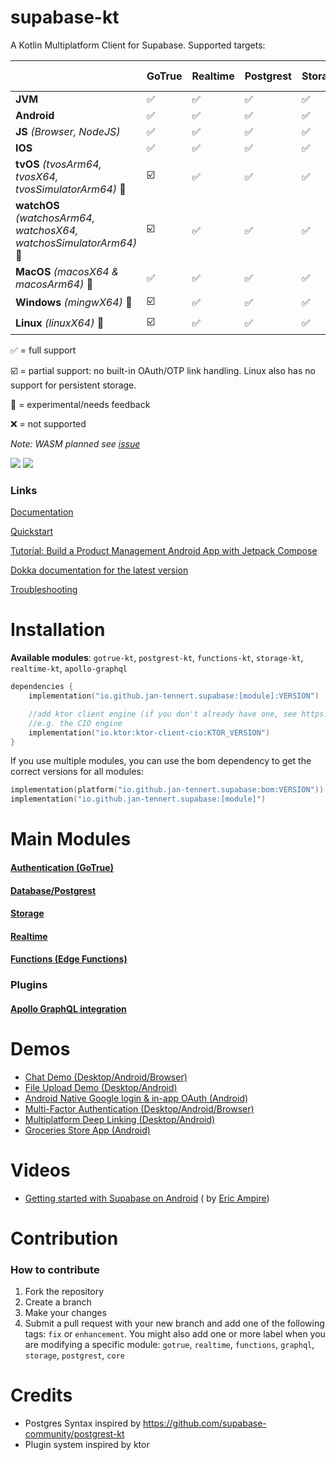 # supabase-kt

A Kotlin Multiplatform Client for Supabase.
Supported targets:

|                                                                    | **GoTrue** | **Realtime** | **Postgrest** | **Storage** | **Functions** | **Apollo-GraphQL** |
|--------------------------------------------------------------------|------------|--------------|---------------|-------------|---------------|--------------------|
| **JVM**                                                            | ✅          | ✅            | ✅             | ✅           | ✅             | ✅                  |
| **Android**                                                        | ✅          | ✅            | ✅             | ✅           | ✅             | ✅                  |
| **JS** *(Browser, NodeJS)*                                         | ✅          | ✅            | ✅             | ✅           | ✅             | ✅                  |
| **IOS**                                                            | ✅          | ✅            | ✅             | ✅           | ✅             | ✅                  |
| **tvOS** *(tvosArm64, tvosX64, tvosSimulatorArm64)* 🚧             | ☑️         | ✅            | ✅             | ✅           | ✅             | ✅                  |
| **watchOS** *(watchosArm64, watchosX64, watchosSimulatorArm64)* 🚧 | ☑️         | ✅            | ✅             | ✅           | ✅             | ✅                  |
| **MacOS**  *(macosX64 & macosArm64)* 🚧                            | ✅          | ✅            | ✅             | ✅           | ✅             | ✅                  |
| **Windows** *(mingwX64)*   🚧                                      | ☑️         | ✅            | ✅             | ✅           | ✅             | ❌                  |
| **Linux** *(linuxX64)*  🚧                                         | ☑️         | ✅            | ✅             | ✅           | ✅             | ❌                  |

✅ = full support

☑️ = partial support: no built-in OAuth/OTP link handling. Linux also has no support for persistent storage.

🚧 = experimental/needs feedback

❌ = not supported

*Note: WASM planned see [issue](https://github.com/supabase-community/supabase-kt/issues/86)*

[![](https://img.shields.io/github/release/supabase-community/supabase-kt?label=stable)](https://github.com/supabase-community/supabase-kt/releases) [![](https://img.shields.io/maven-central/v/io.github.jan-tennert.supabase/supabase-kt?label=experimental)](https://central.sonatype.com/search?q=io.github.jan.supabase&smo=true)

### Links

[Documentation](https://supabase.com/docs/reference/kotlin/introduction)

[Quickstart](https://supabase.com/docs/guides/getting-started/quickstarts/kotlin)

[Tutorial: Build a Product Management Android App with Jetpack Compose](https://supabase.com/docs/guides/getting-started/tutorials/with-kotlin)

[Dokka documentation for the latest version](https://supabase-community.github.io/supabase-kt/)

[Troubleshooting](https://github.com/supabase-community/supabase-kt/wiki/Troubleshooting)

# Installation

**Available modules**: `gotrue-kt`, `postgrest-kt`, `functions-kt`, `storage-kt`, `realtime-kt`, `apollo-graphql`

```kotlin
dependencies {
    implementation("io.github.jan-tennert.supabase:[module]:VERSION")

    //add ktor client engine (if you don't already have one, see https://ktor.io/docs/http-client-engines.html for all engines)
    //e.g. the CIO engine
    implementation("io.ktor:ktor-client-cio:KTOR_VERSION")
}
```

If you use multiple modules, you can use the bom dependency to get the correct versions for all
modules:

```kotlin
implementation(platform("io.github.jan-tennert.supabase:bom:VERSION"))
implementation("io.github.jan-tennert.supabase:[module]")
```

# Main Modules

#### [Authentication (GoTrue)](/GoTrue)

#### [Database/Postgrest](/Postgrest)

#### [Storage](/Storage)

#### [Realtime](/Realtime)

#### [Functions (Edge Functions)](/Functions)

### Plugins

#### [Apollo GraphQL integration](/plugins/ApolloGraphQL)

# Demos

- [Chat Demo (Desktop/Android/Browser)](https://github.com/supabase-community/supabase-kt/tree/master/demos/chat-demo-mpp)
- [File Upload Demo (Desktop/Android)](https://github.com/supabase-community/supabase-kt/tree/master/demos/file-upload)
- [Android Native Google login & in-app OAuth (Android)](https://github.com/supabase-community/supabase-kt/tree/master/demos/android-login)
- [Multi-Factor Authentication (Desktop/Android/Browser)](https://github.com/supabase-community/supabase-kt/tree/master/demos/multi-factor-authentication)
- [Multiplatform Deep Linking (Desktop/Android)](https://github.com/supabase-community/supabase-kt/tree/master/demos/multiplatform-deeplinks)
- [Groceries Store App (Android)](https://github.com/hieuwu/android-groceries-store)

# Videos

- [Getting started with Supabase on Android](https://www.youtube.com/watch?v=SGr73sWMX6w) (
  by [Eric Ampire](https://www.youtube.com/@eric-ampire))

# Contribution

### How to contribute

1. Fork the repository
2. Create a branch
3. Make your changes
4. Submit a pull request with your new branch and add one of the following tags: `fix`
   or `enhancement`. You might also add one or more label when you are modifying a specific
   module: `gotrue`, `realtime`, `functions`, `graphql`, `storage`, `postgrest`, `core`

# Credits

- Postgres Syntax inspired by https://github.com/supabase-community/postgrest-kt
- Plugin system inspired by ktor
